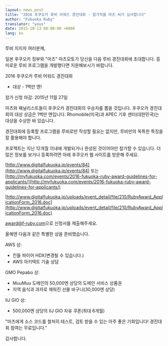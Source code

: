 ```yaml
---
layout: news_post
title: "2016 후쿠오카 루비 어워드 경진대회 - 참가작을 마츠 씨가 심사합니다"
author: "Fukuoka Ruby"
translator: "yous"
date: 2015-10-13 08:00:00 +0000
lang: ko
---
```


루비 지지자 여러분께,

일본 후쿠오카 정부와 "마츠" 마츠모토가 당신을 다음 루비 경진대회에 초대합니다.
흥미로운 루비 프로그램을 개발했다면 지원해보시기 바랍니다.

2016 후쿠오카 루비 어워드 경진대회
 - 대상 - 1백만 엔!

참가 신청 마감: 2015년 11월 27일

마츠와 패널리스트들이 후쿠오카 경진대회의 우승자를 뽑을 것입니다. 후쿠오카
경진대회의 대상 상금은 1백만 엔입니다. Rhomobile(미국)과 APEC 기후
센터(대한민국)는 대상을 수상한 바 있습니다.


경진대회에 등록할 프로그램을 루비로만 작성할 필요는 없지만, 루비만의 독특한
특징을 잘 활용해야 합니다.

프로젝트는 지난 12개월 이내에 개발되거나 완성된 것이어야만 참가할 수 있습니다.
더 많은 정보를 보거나 등록하려면 아래 후쿠오카 웹 사이트를 방문해 주세요.

[http://www.digitalfukuoka.jp/events/84](http://www.digitalfukuoka.jp/events/84)
또는
[http://myfukuoka.com/events/2016-fukuoka-ruby-award-guidelines-for-applicants/](http://myfukuoka.com/events/2016-fukuoka-ruby-award-guidelines-for-applicants/)

[http://www.digitalfukuoka.jp/uploads/event_detail/file/210/RubyAward_ApplicationForm_2016.doc](http://www.digitalfukuoka.jp/uploads/event_detail/file/210/RubyAward_ApplicationForm_2016.doc)

<award@f-ruby.com>으로 신청서를 제출해주세요.

올해엔 다음과 같은 특별한 상을 준비했습니다.

AWS 상:

* 킨들 파이어 HDX(변경될 수 있습니다.)
* AWS 아키텍트 기술 상담

GMO Pepabo 상:

* MuuMuu 도메인의 50,000엔 상당의 도메인 서비스 상품권
* 지역 음식과 과자로 채워진 선물 바구니(30,000엔 상당)

IIJ GIO 상:

* 500,000엔 상당의 IIJ GIO 자유 쿠폰(최대 6개월)

"마츠에게 소스 코드를 철처히 테스트, 검토 받을 수 있는 아주 좋은 기회입니다!
경진대회 참여는 무료입니다."

감사합니다.

